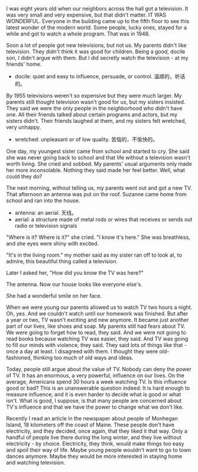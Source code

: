 I was eight years old when our neighbors across the hall got a television. It was very small and very expensive, but that didn't matter. IT WAS WONDERFUL. Everyone in the building came up to the fifth floor to see this latest wonder of the modern world. Some people, lucky ones, stayed for a while and got to watch a whole program. That was in 1948.

Soon a lot of people got new televisions, but not us. My parents didn't like television. They didn't think it was good for children. Being a good, docile son, I didn't argue with them. But I did secretly watch the television - at my friends' home.

* docile: quiet and easy to influence, persuade, or control. 温顺的，听话的。

By 1955 televisions weren't so expensive but they were much larger. My parents still thought television wasn't good for us, but my sisters insisted. They said we were the only people in the neighborhood who didn't have one. All their friends talked about certain programs and actors, but my sisters didn't. Their friends laughed at them, and my sisters felt wretched, very unhappy.

* wretched: unpleasant or of low quality. 苦恼的，不愉快的。

One day, my youngest sister came from school and started to cry. She said she was never going back to school and that life without a television wasn't worth living. She cried and sobbed. My parents' usual arguments only made her more inconsolable. Nothing they said made her feel better. Well, what could they do?

The next morning, without telling us, my parents went out and got a new TV. That afternoon an antenna was put on the roof. Suzanne came home from school and ran into the house.

* antenna: an aerial. 天线。
* aerial: a structure made of metal rods or wires that receives or sends out radio or television signals

"Where is it? Where is it?" she cried. "I know it's here." She was breathless, and she eyes were shiny with excited.

"It's in the living room." my mother said as my sister ran off to look at, to admire, this beautiful thing called a television.

Later I asked her, "How did you know the TV was here?"

The antenna. Now our house looks like everyone else's.

She had a wonderful smile on her face.

When we were young our parents allowed us to watch TV two hours a night. Oh, yes. And we couldn't watch until our homework was finished. But after a year or two, TV wasn't exciting and new anymore. It became just another part of our lives, like shoes and soap. My parents still had fears about TV. We were going to forget how to read, they said. And we were not going to read books because watching TV was easier, they said. And TV was going to fill our minds with violence, they said. They said lots of things like that - once a day at least. I disagreed with them. I thought they were old-fashioned, thinking too much of old ways and ideas.

Today, people still argue about the value of TV. Nobody can deny the power of TV. It has an enormous, a very powerful, influence on our lives. On the average, Americans spend 30 hours a week watching TV. Is this influence good or bad? This is an unanswerable question indeed: It is hard enough to measure influence; and it is even harder to decide what is good or what isn't. What is good, I suppose, is that many people are concerned about TV's influence and that we have the power to change what we don't like.

Recently I read an article in the newspaper about people of Monhegan Island, 18 kilometers off the coast of Maine. These people don't have electricity, and they decided, once again, that they liked it that way. Only a handful of people live there during the long winter, and they live without electricity - by choice. Electricity, they think, would make things too easy and spoil their way of life. Maybe young people wouldn't want to go to town dances anymore. Maybe they would be more interested in staying home and watching television.
